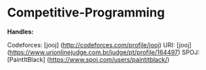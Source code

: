# Competitive-Programming

**Handles:**

Codeforces: [jooj] (http://codeforces.com/profile/jooj)
URI: [jooj] (https://www.urionlinejudge.com.br/judge/pt/profile/164497)
SPOJ: [PaintItBlack] (https://www.spoj.com/users/paintitblack/)
